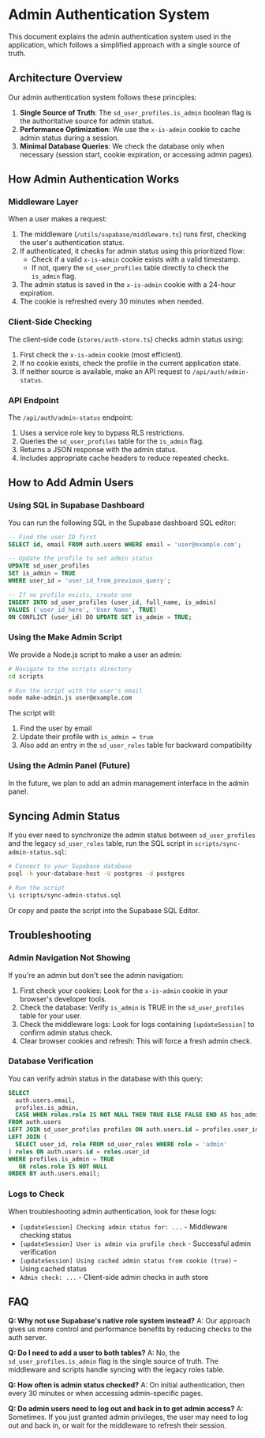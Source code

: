 # Admin Authentication System

This document explains the admin authentication system used in the application, which follows a simplified approach with a single source of truth.

## Architecture Overview

Our admin authentication system follows these principles:

1. **Single Source of Truth**: The `sd_user_profiles.is_admin` boolean flag is the authoritative source for admin status.
2. **Performance Optimization**: We use the `x-is-admin` cookie to cache admin status during a session.
3. **Minimal Database Queries**: We check the database only when necessary (session start, cookie expiration, or accessing admin pages).

## How Admin Authentication Works

### Middleware Layer

When a user makes a request:

1. The middleware (`/utils/supabase/middleware.ts`) runs first, checking the user's authentication status.
2. If authenticated, it checks for admin status using this prioritized flow:
   - Check if a valid `x-is-admin` cookie exists with a valid timestamp.
   - If not, query the `sd_user_profiles` table directly to check the `is_admin` flag.
3. The admin status is saved in the `x-is-admin` cookie with a 24-hour expiration.
4. The cookie is refreshed every 30 minutes when needed.

### Client-Side Checking

The client-side code (`stores/auth-store.ts`) checks admin status using:

1. First check the `x-is-admin` cookie (most efficient).
2. If no cookie exists, check the profile in the current application state.
3. If neither source is available, make an API request to `/api/auth/admin-status`.

### API Endpoint

The `/api/auth/admin-status` endpoint:

1. Uses a service role key to bypass RLS restrictions.
2. Queries the `sd_user_profiles` table for the `is_admin` flag.
3. Returns a JSON response with the admin status.
4. Includes appropriate cache headers to reduce repeated checks.

## How to Add Admin Users

### Using SQL in Supabase Dashboard

You can run the following SQL in the Supabase dashboard SQL editor:

```sql
-- Find the user ID first
SELECT id, email FROM auth.users WHERE email = 'user@example.com';

-- Update the profile to set admin status
UPDATE sd_user_profiles 
SET is_admin = TRUE 
WHERE user_id = 'user_id_from_previous_query';

-- If no profile exists, create one
INSERT INTO sd_user_profiles (user_id, full_name, is_admin)
VALUES ('user_id_here', 'User Name', TRUE)
ON CONFLICT (user_id) DO UPDATE SET is_admin = TRUE;
```

### Using the Make Admin Script

We provide a Node.js script to make a user an admin:

```bash
# Navigate to the scripts directory
cd scripts

# Run the script with the user's email
node make-admin.js user@example.com
```

The script will:
1. Find the user by email
2. Update their profile with `is_admin = true`
3. Also add an entry in the `sd_user_roles` table for backward compatibility

### Using the Admin Panel (Future)

In the future, we plan to add an admin management interface in the admin panel.

## Syncing Admin Status

If you ever need to synchronize the admin status between `sd_user_profiles` and the legacy `sd_user_roles` table, run the SQL script in `scripts/sync-admin-status.sql`:

```bash
# Connect to your Supabase database
psql -h your-database-host -U postgres -d postgres

# Run the script
\i scripts/sync-admin-status.sql
```

Or copy and paste the script into the Supabase SQL Editor.

## Troubleshooting

### Admin Navigation Not Showing

If you're an admin but don't see the admin navigation:

1. First check your cookies: Look for the `x-is-admin` cookie in your browser's developer tools.
2. Check the database: Verify `is_admin` is TRUE in the `sd_user_profiles` table for your user.
3. Check the middleware logs: Look for logs containing `[updateSession]` to confirm admin status check.
4. Clear browser cookies and refresh: This will force a fresh admin check.

### Database Verification

You can verify admin status in the database with this query:

```sql
SELECT 
  auth.users.email,
  profiles.is_admin,
  CASE WHEN roles.role IS NOT NULL THEN TRUE ELSE FALSE END AS has_admin_role
FROM auth.users
LEFT JOIN sd_user_profiles profiles ON auth.users.id = profiles.user_id
LEFT JOIN (
  SELECT user_id, role FROM sd_user_roles WHERE role = 'admin'
) roles ON auth.users.id = roles.user_id
WHERE profiles.is_admin = TRUE 
   OR roles.role IS NOT NULL
ORDER BY auth.users.email;
```

### Logs to Check

When troubleshooting admin authentication, look for these logs:

- `[updateSession] Checking admin status for: ...` - Middleware checking status
- `[updateSession] User is admin via profile check` - Successful admin verification
- `[updateSession] Using cached admin status from cookie (true)` - Using cached status
- `Admin check: ...` - Client-side admin checks in auth store

## FAQ

**Q: Why not use Supabase's native role system instead?**
A: Our approach gives us more control and performance benefits by reducing checks to the auth server.

**Q: Do I need to add a user to both tables?**
A: No, the `sd_user_profiles.is_admin` flag is the single source of truth. The middleware and scripts handle syncing with the legacy roles table.

**Q: How often is admin status checked?**
A: On initial authentication, then every 30 minutes or when accessing admin-specific pages.

**Q: Do admin users need to log out and back in to get admin access?**
A: Sometimes. If you just granted admin privileges, the user may need to log out and back in, or wait for the middleware to refresh their session. 